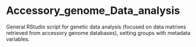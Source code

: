 # Accessory_genome_Data_analysis
General RStudio script for genetic data analysis (focused on data matrixes retrieved from accessory genome databases), setting groups with metadata variables.
